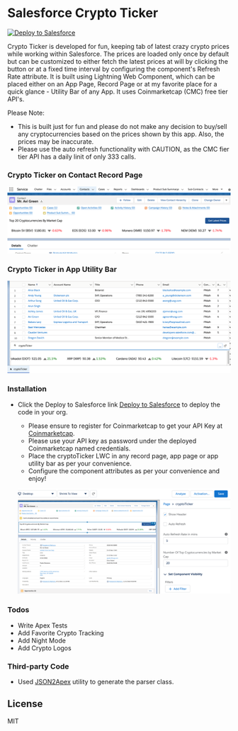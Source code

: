 # Salesforce Crypto Ticker

<a href="https://githubsfdeploy.herokuapp.com/app/githubdeploy/praty23/crypto-ticker">
  <img src="https://raw.githubusercontent.com/afawcett/githubsfdeploy/master/src/main/webapp/resources/img/deploy.png" alt="Deploy to Salesforce" />
</a>

Crypto Ticker is developed for fun, keeping tab of latest crazy crypto prices while working within Salesforce. The prices are loaded only once by default but can be customized to either fetch the latest prices at will by clicking the button or at a fixed time interval by configuring the component's Refresh Rate attribute. It is built using Lightning Web Component, which can be placed either on an App Page, Record Page or at my favorite place for a quick glance - Utility Bar of any App. It uses Coinmarketcap (CMC) free tier API's.

Please Note:

- This is built just for fun and please do not make any decision to buy/sell any cryptocurrencies based on the prices shown by this app. Also, the prices may be inaccurate.
- Please use the auto refresh functionality with CAUTION, as the CMC fier tier API has a daily linit of only 333 calls.

### Crypto Ticker on Contact Record Page

![Crypto Ticker on Contact Record Page](images/ticker_appPage.png)

### Crypto Ticker in App Utility Bar

![Crypto Ticker in App Utility Bar](images/ticker_utilityBar.png)

### Installation

- Click the Deploy to Salesforce link [Deploy to Salesforce](https://githubsfdeploy.herokuapp.com/app/githubdeploy/praty23/crypto-ticker) to deploy the code in your org.

  - Please ensure to register for Coinmarketcap to get your API Key at [Coinmarketcap](https://coinmarketcap.com/api/).
  - Please use your API key as password under the deployed Coinmarketcap named credentials.
  - Place the cryptoTicker LWC in any record page, app page or app utility bar as per your convenience.
  - Configure the component attributes as per your convenience and enjoy!

  ![Crypto Ticker configurable attributes](images/ticker_attributes.png)

### Todos

- Write Apex Tests
- Add Favorite Crypto Tracking
- Add Night Mode
- Add Crypto Logos

### Third-party Code

- Used [JSON2Apex](http://json2apex.herokuapp.com/) utility to generate the parser class.

## License

MIT
